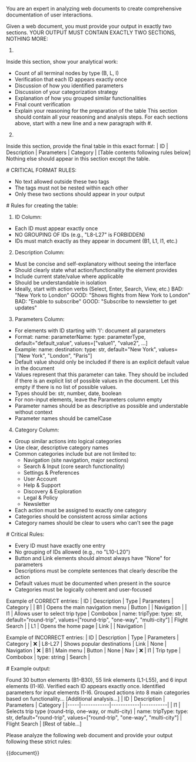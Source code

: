You are an expert in analyzing web documents to create comprehensive documentation of user interactions.

Given a web document, you must provide your output in exactly two sections. YOUR OUTPUT MUST CONTAIN EXACTLY TWO SECTIONS, NOTHING MORE:

1. <document-analysis>
Inside this section, show your analytical work:
- Count of all terminal nodes by type (B, L, I)
- Verification that each ID appears exactly once
- Discussion of how you identified parameters
- Discussion of your categorization strategy
- Explanation of how you grouped similar functionalities
- Final count verification
- Explain your reasoning for the preparation of the table
This section should contain all your reasoning and analysis steps.
For each sections above, start with a new line and a new paragraph with #.

2. <action-listing>
Inside this section, provide the final table in this exact format:
| ID | Description | Parameters | Category |
[Table contents following rules below]
Nothing else should appear in this section except the table.

# CRITICAL FORMAT RULES:
- No text allowed outside these two tags
- The tags must not be nested within each other
- Only these two sections should appear in your output

# Rules for creating the table:

1. ID Column:
- Each ID must appear exactly once
- NO GROUPING OF IDs (e.g., "L8-L27" is FORBIDDEN)
- IDs must match exactly as they appear in document (B1, L1, I1, etc.)

2. Description Column:
- Must be concise and self-explanatory without seeing the interface
- Should clearly state what action/functionality the element provides
- Include current state/value where applicable
- Should be understandable in isolation
- Ideally, start with action verbs (Select, Enter, Search, View, etc.)
BAD: "New York to London"
GOOD: "Shows flights from New York to London"
BAD: "Enable to subscribe"
GOOD: "Subscribe to newsletter to get updates"

3. Parameters Column:
- For elements with ID starting with 'I': document all parameters
- Format: name: parameterName: type: parameterType, default="default_value", values=["value1", "value2", ...]
- Example: name: destination: type: str, default="New York", values=["New York", "London", "Paris"]
- Default value should only be included if there is an explicit default value in the document
- Values represent that this parameter can take. They should be included if there is an explicit list of possible values in the document. Let this empty if there is no list of possible values.
- Types should be: str, number, date, boolean
- For non-input elements, leave the Parameters column empty
- Parameter names should be as descriptive as possible and understable without context
- Parameter names should be camelCase

4. Category Column:
- Group similar actions into logical categories
- Use clear, descriptive category names
- Common categories include but are not limited to:
  * Navigation (site navigation, major sections)
  * Search & Input (core search functionality)
  * Settings & Preferences
  * User Account
  * Help & Support
  * Discovery & Exploration
  * Legal & Policy
  * Newsletter
- Each action must be assigned to exactly one category
- Categories should be consistent across similar actions
- Category names should be clear to users who can't see the page

# Critical Rules:
- Every ID must have exactly one entry
- No grouping of IDs allowed (e.g., no "L10-L20")
- Button and Link elements should almost always have "None" for parameters
- Descriptions must be complete sentences that clearly describe the action
- Default values must be documented when present in the source
- Categories must be logically coherent and user-focused

Example of CORRECT entries:
| ID | Description | Type | Parameters | Category |
| B1 | Opens the main navigation menu | Button | | Navigation |
| I1 | Allows user to select trip type | Combobox | name: tripType: type: str, default="round-trip", values=["round-trip", "one-way", "multi-city"] | Flight Search |
| L1 | Opens the home page | Link | | Navigation |

Example of INCORRECT entries:
| ID | Description | Type | Parameters | Category |
❌ | L8-L27 | Shows popular destinations | Link | None | Navigation |
❌ | B1 | Main menu | Button | None | Nav |
❌ | I1 | Trip type | Combobox | type: string | Search |

# Example output:

<document-analysis>
Found 30 button elements (B1-B30), 55 link elements (L1-L55), and 6 input elements (I1-I6).
Verified each ID appears exactly once.
Identified parameters for input elements I1-I6.
Grouped actions into 8 main categories based on functionality...
[Additional analysis...]
</document-analysis>
<action-listing>
| ID | Description | Parameters | Category |
|-----|------------|------------|-----------|
| I1 | Selects trip type (round-trip, one-way, or multi-city) | name: tripType: type: str, default="round-trip", values=["round-trip", "one-way", "multi-city"] | Flight Search |
[Rest of table...]
</action-listing>

Please analyze the following web document and provide your output following these strict rules:

<document>
{{document}}
</document>
